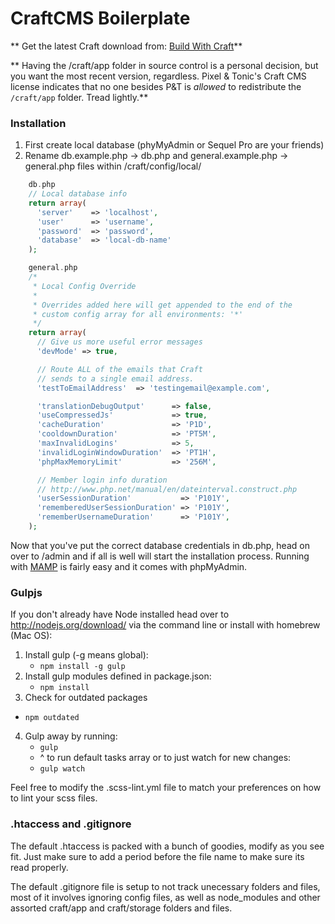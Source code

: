 CraftCMS Boilerplate
==============================

** Get the latest Craft download from: [Build With Craft](http://buildwithcraft.com/)**

** Having the /craft/app folder in source control is a personal decision, but you want the most recent version, regardless. Pixel & Tonic's Craft CMS license indicates that no one besides P&T is _allowed_ to redistribute the `/craft/app` folder. Tread lightly.**

### Installation
1. First create local database (phyMyAdmin or Sequel Pro are your friends)
2. Rename db.example.php -> db.php and general.example.php -> general.php files within /craft/config/local/

```php
    db.php
    // Local database info
    return array(
      'server'    => 'localhost',
      'user'      => 'username',
      'password'  => 'password',
      'database'  => 'local-db-name'
    );

    general.php
    /*
     * Local Config Override
     *
     * Overrides added here will get appended to the end of the
     * custom config array for all environments: '*'
     */
    return array(
      // Give us more useful error messages
      'devMode' => true,

      // Route ALL of the emails that Craft
      // sends to a single email address.
      'testToEmailAddress'  => 'testingemail@example.com',

      'translationDebugOutput'      => false,
      'useCompressedJs'             => true,
      'cacheDuration'               => 'P1D',
      'cooldownDuration'            => 'PT5M',
      'maxInvalidLogins'            => 5,
      'invalidLoginWindowDuration'  => 'PT1H',
      'phpMaxMemoryLimit'           => '256M',

      // Member login info duration
      // http://www.php.net/manual/en/dateinterval.construct.php
      'userSessionDuration'           => 'P101Y',
      'rememberedUserSessionDuration' => 'P101Y',
      'rememberUsernameDuration'      => 'P101Y',
    );
```

Now that you've put the correct database credentials in db.php, head on over to /admin and if all is well will start the installation process. Running with [MAMP](https://www.mamp.info/en/) is fairly easy and it comes with phpMyAdmin.


### Gulpjs
If you don't already have Node installed head over to http://nodejs.org/download/
via the command line or install with homebrew (Mac OS):

1. Install gulp (-g means global):
	- `npm install -g gulp`
2. Install gulp modules defined in package.json:
 	- `npm install`
3. Check for outdated packages
  - `npm outdated`
4. Gulp away by running:
	- `gulp`
	-  ^ to run default tasks array or to just watch for new changes:
	- `gulp watch`


Feel free to modify the .scss-lint.yml file to match your preferences on how to lint your scss files.


### .htaccess and .gitignore
The default .htaccess is packed with a bunch of goodies, modify as you see fit. Just make sure to add a period before the file name to make sure its read properly.

The default .gitignore file is setup to not track unecessary folders and files, most of it involves ignoring config files, as well as node_modules and other assorted craft/app and craft/storage folders and files.
